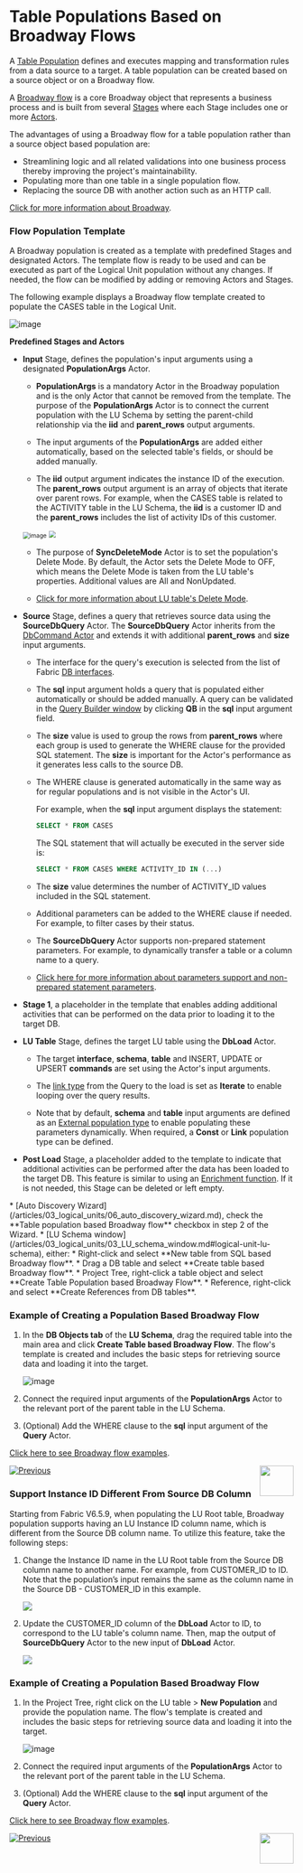 # Table Populations Based on Broadway Flows

<studio>

A [Table Population](/articles/07_table_population/01_table_population_overview.md) defines and executes mapping and transformation rules from a data source to a target. A table population can be created based on a source object or on a Broadway flow. 

A [Broadway flow](/articles/19_Broadway/02a_broadway_flow_overview.md) is a core Broadway object that represents a business process and is built from several [Stages](/articles/19_Broadway/19_broadway_flow_stages.md) where each Stage includes one or more [Actors](/articles/19_Broadway/03_broadway_actor.md).

The advantages of using a Broadway flow for a table population rather than a source object based population are:

* Streamlining logic and all related validations into one business process thereby improving the project's maintainability.
* Populating more than one table in a single population flow.
* Replacing the source DB with another action such as an HTTP call.

[Click for more information about Broadway](/articles/19_Broadway/01_broadway_overview.md).

</studio>

### Flow Population Template

A Broadway population is created as a template with predefined Stages and designated Actors. The template flow is ready to be used and can be executed as part of the Logical Unit population without any changes. If needed, the flow can be modified by adding or removing Actors and Stages.

The following example displays a Broadway flow template created to populate the CASES table in the Logical Unit. 

![image](images/07_14_01.PNG)



**Predefined Stages and Actors**

* **Input** Stage, defines the population's input arguments using a designated **PopulationArgs** Actor. 

  *  **PopulationArgs** is a mandatory Actor in the Broadway population and is the only Actor that cannot be removed from the template. The purpose of the **PopulationArgs** Actor is to connect the current population with the LU Schema by setting the parent-child relationship via the **iid** and **parent_rows** output arguments.

  *  The input arguments of the **PopulationArgs** are added either automatically, based on the selected table's fields, or should be added manually. 

  *  The **iid** output argument indicates the instance ID of the execution. The **parent_rows** output argument is an array of objects that iterate over parent rows. For example, when the CASES table is related to the ACTIVITY table in the LU Schema, the **iid** is a customer ID and the **parent_rows** includes the list of activity IDs of this customer.

    <studio>
    
    <img src="images/07_14_03.PNG" alt="image" style="zoom:75%;" />
    
    </studio>
    
    <web>
    
    <img src="images/web/14_parent_child.PNG" style="zoom:75%;" />
    
    </web>

  * The purpose of **SyncDeleteMode** Actor is to set the population's Delete Mode. By default, the Actor sets the Delete Mode to OFF, which means the Delete Mode is taken from the LU table's properties. Additional values are All and NonUpdated.

  *  [Click for more information about LU table's Delete Mode](/articles/14_sync_LU_instance/04_sync_methods.md#delete-mode-and-truncate-before-sync-properties).

* **Source** Stage, defines a query that retrieves source data using the **SourceDbQuery** Actor. The **SourceDbQuery** Actor inherits from the [DbCommand Actor](/articles/19_Broadway/actors/05_db_actors.md) and extends it with additional **parent_rows** and **size** input arguments.

  * The interface for the query's execution is selected from the list of Fabric [DB interfaces](/articles/05_DB_interfaces/03_DB_interfaces_overview.md). 

  * The **sql** input argument holds a query that is populated either automatically or should be added manually. A query can be validated in the [Query Builder window](/articles/11_query_builder/02_query_builder_window.md) by clicking **QB** in the **sql** input argument field. 

  * The **size** value is used to group the rows from **parent_rows** where each group is used to generate the WHERE clause for the provided SQL statement. The **size** is important for the Actor's performance as it generates less calls to the source DB.

  * The WHERE clause is generated automatically in the same way as for regular populations and is not visible in the Actor's UI. 

    For example, when the **sql** input argument displays the statement:

    ~~~sql
    SELECT * FROM CASES
    ~~~

    The SQL statement that will actually be executed in the server side is:

    ~~~sql
    SELECT * FROM CASES WHERE ACTIVITY_ID IN (...)
    ~~~

  * The **size** value determines the number of ACTIVITY_ID values included in the SQL statement.

  * Additional parameters can be added to the WHERE clause if needed. For example, to filter cases by their status.

  * The **SourceDbQuery** Actor supports non-prepared statement parameters. For example, to dynamically transfer a table or a column name to a query.

  * [Click here for more information about parameters support and non-prepared statement parameters](/articles/19_Broadway/actors/05_db_actors.md).

* **Stage 1**, a placeholder in the template that enables adding additional activities that can be performed on the data prior to loading it to the target DB. 

* **LU Table** Stage, defines the target LU table using the **DbLoad** Actor. 

  * The target **interface**, **schema**, **table** and INSERT, UPDATE or UPSERT **commands** are set using the Actor's input arguments. 

  * The [link type](/articles/19_Broadway/07_broadway_flow_linking_actors.md#link-object-properties) from the Query to the load is set as **Iterate** to enable looping over the query results.
  * Note that by default, **schema** and **table** input arguments are defined as an [External population type](/articles/19_Broadway/03_broadway_actor_window.md#actors-inputs-and-outputs) to enable populating these parameters dynamically. When required, a **Const** or **Link** population type can be defined. 

* **Post Load** Stage, a placeholder added to the template to indicate that additional activities can be performed after the data has been loaded to the target DB. This feature is  similar to using an [Enrichment function](/articles/10_enrichment_function/01_enrichment_function_overview.md). If it is not needed, this Stage can be deleted or left empty.



<studio>
* [Auto Discovery Wizard](/articles/03_logical_units/06_auto_discovery_wizard.md), check the **Table population based Broadway flow** checkbox in step 2 of the Wizard.
* [LU Schema window](/articles/03_logical_units/03_LU_schema_window.md#logical-unit-lu-schema), either:
  * Right-click and select **New table from SQL based Broadway flow**.
  * Drag a DB table and select **Create table based Broadway flow**.
* Project Tree, right-click a table object and select **Create Table Population based Broadway Flow**.
* Reference, right-click and select **Create References from DB tables**.

### Example of Creating a Population Based Broadway Flow

1. In the **DB Objects tab** of the **LU Schema**, drag the required table into the main area and click **Create Table based Broadway Flow**. The flow's template is created and includes the basic steps for retrieving  source data and loading it into the target.

   ![image](images/07_14_01.PNG)

2. Connect the required input arguments of the **PopulationArgs** Actor to the relevant port of the parent table in the LU Schema. 

3. (Optional) Add the WHERE clause to the **sql** input argument of the **Query** Actor.

[Click here to see Broadway flow examples](/articles/19_Broadway/actors/05_db_actors.md#examples).

[![Previous](/articles/images/Previous.png)](03_creating_a_new_table_population.md)[<img align="right" width="60" height="54" src="/articles/images/Next.png">](13_LU_table_population_execution_order.md)

</studio>


### Support Instance ID Different From Source DB Column

Starting from Fabric V6.5.9, when populating the LU Root table, Broadway population supports having an LU Instance ID column name, which is different from the Source DB column name. To utilize this feature, take the following steps:

1. Change the Instance ID name in the LU Root table from the Source DB column name to another name. For example, from CUSTOMER_ID to ID. Note that the population’s input remains the same as the column name in the Source DB - CUSTOMER_ID in this example.

   ![](images/07_14_InstanceIdLU.png)

2. Update the CUSTOMER_ID column of the **DbLoad** Actor to ID, to correspond to the LU table's column name. Then, map the output of **SourceDbQuery** Actor to the new input of **DbLoad** Actor.

   ![](images/07_14_InstanceIdPop.png)


### Example of Creating a Population Based Broadway Flow

1. In the Project Tree, right click  on the LU table  > **New Population** and provide the population name. The flow's template is created and includes the basic steps for retrieving  source data and loading it into the target.

   ![image](images/07_14_01.PNG)



2. Connect the required input arguments of the **PopulationArgs** Actor to the relevant port of the parent table in the LU Schema. 


3. (Optional) Add the WHERE clause to the **sql** input argument of the **Query** Actor.


[Click here to see Broadway flow examples](/articles/19_Broadway/actors/05_db_actors.md#examples).

[![Previous](/articles/images/Previous.png)](03_creating_a_new_table_population.md)[<img align="right" width="60" height="54" src="/articles/images/Next.png">](13_LU_table_population_execution_order.md)


</web>
